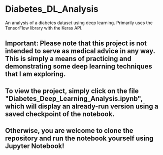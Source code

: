 # Diabetes_DL_Analysis
An analysis of a diabetes dataset using deep learning. Primarily uses the TensorFlow library with the Keras API.

## Important: Please note that this project is not intended to serve as medical advice in any way. This is simply a means of practicing and demonstrating some deep learning techniques that I am exploring.

## To view the project, simply click on the file "Diabetes_Deep_Learning_Analysis.ipynb", which will display an already-run version using a saved checkpoint of the notebook.
## Otherwise, you are welcome to clone the repository and run the notebook yourself using Jupyter Notebook! 
